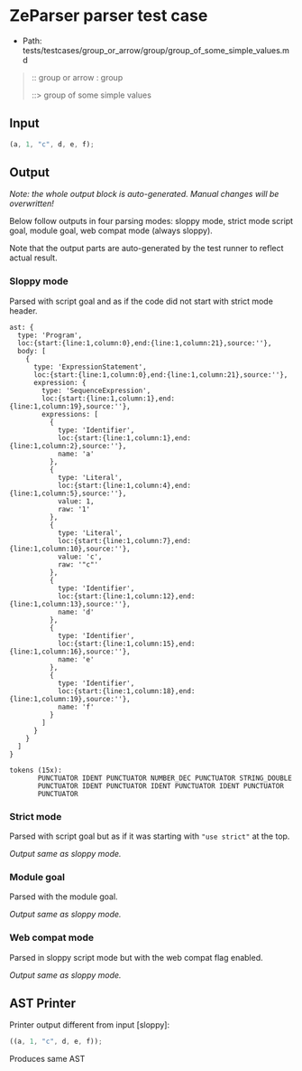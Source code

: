 # ZeParser parser test case

- Path: tests/testcases/group_or_arrow/group/group_of_some_simple_values.md

> :: group or arrow : group
>
> ::> group of some simple values

## Input

`````js
(a, 1, "c", d, e, f);
`````

## Output

_Note: the whole output block is auto-generated. Manual changes will be overwritten!_

Below follow outputs in four parsing modes: sloppy mode, strict mode script goal, module goal, web compat mode (always sloppy).

Note that the output parts are auto-generated by the test runner to reflect actual result.

### Sloppy mode

Parsed with script goal and as if the code did not start with strict mode header.

`````
ast: {
  type: 'Program',
  loc:{start:{line:1,column:0},end:{line:1,column:21},source:''},
  body: [
    {
      type: 'ExpressionStatement',
      loc:{start:{line:1,column:0},end:{line:1,column:21},source:''},
      expression: {
        type: 'SequenceExpression',
        loc:{start:{line:1,column:1},end:{line:1,column:19},source:''},
        expressions: [
          {
            type: 'Identifier',
            loc:{start:{line:1,column:1},end:{line:1,column:2},source:''},
            name: 'a'
          },
          {
            type: 'Literal',
            loc:{start:{line:1,column:4},end:{line:1,column:5},source:''},
            value: 1,
            raw: '1'
          },
          {
            type: 'Literal',
            loc:{start:{line:1,column:7},end:{line:1,column:10},source:''},
            value: 'c',
            raw: '"c"'
          },
          {
            type: 'Identifier',
            loc:{start:{line:1,column:12},end:{line:1,column:13},source:''},
            name: 'd'
          },
          {
            type: 'Identifier',
            loc:{start:{line:1,column:15},end:{line:1,column:16},source:''},
            name: 'e'
          },
          {
            type: 'Identifier',
            loc:{start:{line:1,column:18},end:{line:1,column:19},source:''},
            name: 'f'
          }
        ]
      }
    }
  ]
}

tokens (15x):
       PUNCTUATOR IDENT PUNCTUATOR NUMBER_DEC PUNCTUATOR STRING_DOUBLE
       PUNCTUATOR IDENT PUNCTUATOR IDENT PUNCTUATOR IDENT PUNCTUATOR
       PUNCTUATOR
`````

### Strict mode

Parsed with script goal but as if it was starting with `"use strict"` at the top.

_Output same as sloppy mode._

### Module goal

Parsed with the module goal.

_Output same as sloppy mode._

### Web compat mode

Parsed in sloppy script mode but with the web compat flag enabled.

_Output same as sloppy mode._

## AST Printer

Printer output different from input [sloppy]:

````js
((a, 1, "c", d, e, f));
````

Produces same AST
